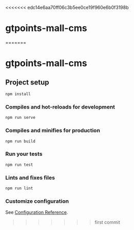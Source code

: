 <<<<<<< edc14e6aa70ff06c3b5ee0ce19f960e6b0f3198b
# gtpoints-mall-cms
=======
# gtpoints-mall-cms

## Project setup
```
npm install
```

### Compiles and hot-reloads for development
```
npm run serve
```

### Compiles and minifies for production
```
npm run build
```

### Run your tests
```
npm run test
```

### Lints and fixes files
```
npm run lint
```

### Customize configuration
See [Configuration Reference](https://cli.vuejs.org/config/).
>>>>>>> first commit

